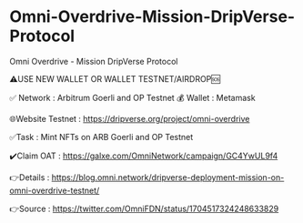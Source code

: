 # Omni-Overdrive-Mission-DripVerse-Protocol
Omni Overdrive - Mission DripVerse Protocol

⚠️USE NEW WALLET OR WALLET TESTNET/AIRDROP🆘

✅ Network : Arbitrum Goerli and OP Testnet
💰 Wallet : Metamask 

🌐Website Testnet : https://dripverse.org/project/omni-overdrive

✅Task : Mint NFTs on ARB Goerli and OP Testnet

✔️Claim OAT : https://galxe.com/OmniNetwork/campaign/GC4YwUL9f4

👉Details : https://blog.omni.network/dripverse-deployment-mission-on-omni-overdrive-testnet/

👉Source : https://twitter.com/OmniFDN/status/1704517324248633829
